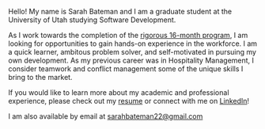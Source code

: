 Hello! My name is Sarah Bateman and I am a graduate student at the University of Utah studying Software Development.

As I work towards the completion of the [rigorous 16-month program](https://msd.utah.edu/), I am looking for opportunities to gain hands-on experience in the workforce. I am a quick learner, ambitous problem solver, and self-motivated in pursuing my own development. As my previous career was in Hospitality Management, I consider teamwork and conflict management some of the unique skills I bring to the market. 

If you would like to learn more about my academic and professional experience, please check out my [resume](url) or connect with me on [LinkedIn]([url](https://www.linkedin.com/in/sarah-bateman-281711193/)https://www.linkedin.com/in/sarah-bateman-281711193/)!

I am also available by email at sarahbateman22@gmail.com
